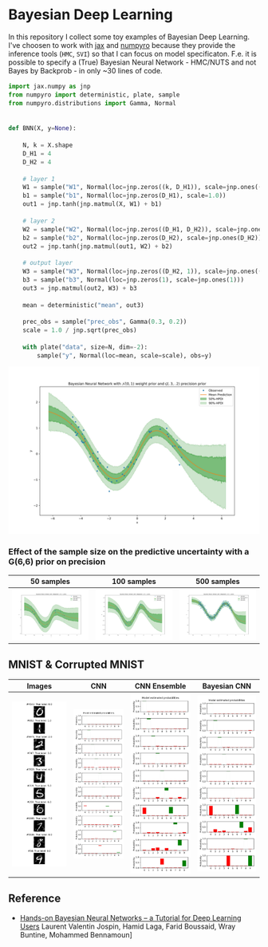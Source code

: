 # Bayesian Deep Learning

In this repository I collect some toy examples of Bayesian Deep Learning.
I've choosen to work with [jax](https://github.com/google/jax) and [numpyro](https://github.com/pyro-ppl/numpyro) because they provide the inference tools (`HMC`, `SVI`) so that I can focus on model specificaton. F.e. it is possible to specify a (True) Bayesian Neural Network - HMC/NUTS and not Bayes by Backprob - in only ~30 lines of code.

```python
import jax.numpy as jnp
from numpyro import deterministic, plate, sample
from numpyro.distributions import Gamma, Normal


def BNN(X, y=None):

    N, k = X.shape
    D_H1 = 4
    D_H2 = 4

    # layer 1
    W1 = sample("W1", Normal(loc=jnp.zeros((k, D_H1)), scale=jnp.ones((k, D_H1))))
    b1 = sample("b1", Normal(loc=jnp.zeros(D_H1), scale=1.0))
    out1 = jnp.tanh(jnp.matmul(X, W1) + b1)

    # layer 2
    W2 = sample("W2", Normal(loc=jnp.zeros((D_H1, D_H2)), scale=jnp.ones((D_H1, D_H2))))
    b2 = sample("b2", Normal(loc=jnp.zeros(D_H2), scale=jnp.ones(D_H2)))
    out2 = jnp.tanh(jnp.matmul(out1, W2) + b2)

    # output layer
    W3 = sample("W3", Normal(loc=jnp.zeros((D_H2, 1)), scale=jnp.ones((D_H2, 1))))
    b3 = sample("b3", Normal(loc=jnp.zeros(1), scale=jnp.ones(1)))
    out3 = jnp.matmul(out2, W3) + b3

    mean = deterministic("mean", out3)

    prec_obs = sample("prec_obs", Gamma(0.3, 0.2))
    scale = 1.0 / jnp.sqrt(prec_obs)

    with plate("data", size=N, dim=-2):
        sample("y", Normal(loc=mean, scale=scale), obs=y)
```

![Bayesian Neural Net](./plots/BayesianDNN.jpg)

### Effect of the sample size on the predictive uncertainty with a G(6,6) prior on precision
| 50 samples | 100 samples | 500 samples |
| :--: | :--: | :--: |
| <img src="./plots/BayesianDNN_50.jpg" width="200"/> | <img src="./plots/BayesianDNN_100.jpg" width="200"/> | <img src="./plots/BayesianDNN_500.jpg" width="200"/> |

## MNIST & Corrupted MNIST

|                        Images                        |                          CNN                           |                          CNN Ensemble                          |                      Bayesian CNN                       |
| :--------------------------------------------------: | :----------------------------------------------------: | :------------------------------------------------------------: | :-----------------------------------------------------: |
| <img src="./plots/MNIST_C_samples.jpg" width="200"/> | <img src="./plots/MNIST_C_CNN_probs.jpg" width="200"/> | <img src="./plots/MNIST_C_CNN_dropout_probs.jpg" width="200"/> | <img src="./plots/MNIST_C_BCNN_probs.jpg" width="200"/> |

## Reference

- [Hands-on Bayesian Neural Networks – a Tutorial
for Deep Learning Users](https://arxiv.org/pdf/2007.06823.pdf) Laurent Valentin Jospin, Hamid Laga, Farid Boussaid, Wray Buntine, Mohammed Bennamoun]
